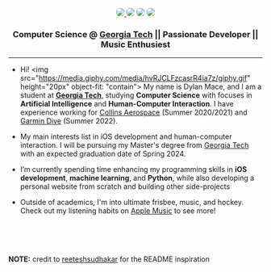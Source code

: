 <p align="center">
	<a href="https://linkedin.com/in/dtmace2"><img style="border-radius: 6px; overflow: hidden;" src="https://img.shields.io/badge/LinkedIn-0077B5?style=for-the-badge&logo=linkedin&logoColor=white"></img>
	</a>
	<a href="https://instagram.com/dylanmace_"><img style="border-radius: 6px;" src="https://img.shields.io/badge/Instagram-E4405F?style=for-the-badge&logo=instagram&logoColor=white" /></a>
	<a href="https://dylanmace.com/"><img style="border-radius: 6px;" src="https://img.shields.io/website?down_color=Red&down_message=Offline&logo=vercel&style=for-the-badge&up_color=Green&up_message=Online&url=https%3A%2F%2Fdylanmace.com" /></a>
	<a href="mailto:dtmace2@gmail.com"><img style="border-radius: 6px;" src="https://img.shields.io/badge/Email-D14836?style=for-the-badge&logo=gmail&logoColor=white" /></a>
</p>

<h3 align="center"> <a><strong> Computer Science @ <a href="https://gatech.edu">Georgia Tech</a> || Passionate Developer || Music Enthusiest</strong></a> </h3>

---




- Hi! <img src="https://media.giphy.com/media/hvRJCLFzcasrR4ia7z/giphy.gif" height="20px" object-fit: "contain"> My name is Dylan Mace, and I am a student at [**Georgia Tech**](https://gatech.edu), studying **Computer Science** with focuses in **Artificial Intelligence** and **Human-Computer Interaction**. I have experience working for [Collins Aerospace](collinsaerospace.com) (Summer 2020/2021) and [Garmin Dive](https://www.garmin.com/en-US/p/707742) (Summer 2022).

- My main interests list in iOS development and human-computer interaction. I will be pursuing my Master's degree from [Georgia Tech](gatech.edu) with an expected graduation date of Spring 2024.
 
- I’m currently spending time enhancing my programming skills in **iOS development**, **machine learning**, and **Python**, while also developing a personal website from scratch and building other side-projects  
- Outside of academics, I'm into ultimate frisbee, music, and hockey. Check out my listening habits on [Apple Music](https://music.apple.com/profile/dmacer1) to see more!


<br><br><br>

**NOTE:** credit to [reeteshsudhakar](https://github.com/reeteshsudhakar) for the README inspiration
